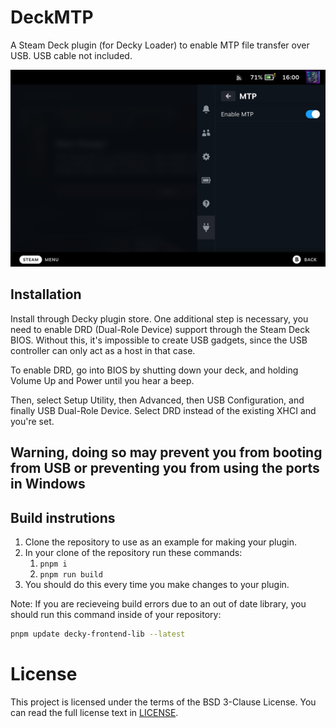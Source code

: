 # DeckMTP

A Steam Deck plugin (for Decky Loader) to enable MTP file transfer over USB. USB cable not included.

![Screenshot of Deck UI](assets/screenshot.png)

## Installation

Install through Decky plugin store. One additional step is necessary, you need to enable DRD (Dual-Role Device)
support through the Steam Deck BIOS. Without this, it's impossible to create USB gadgets, since the USB
controller can only act as a host in that case.

To enable DRD, go into BIOS by shutting down your deck, and holding Volume Up and Power until you hear a beep.

Then, select Setup Utility, then Advanced, then USB Configuration, and finally USB Dual-Role Device. Select DRD
instead of the existing XHCI and you're set.

## Warning, doing so may prevent you from booting from USB or preventing you from using the ports in Windows

## Build instrutions
1. Clone the repository to use as an example for making your plugin.
2. In your clone of the repository run these commands:
   1. ``pnpm i``
   2. ``pnpm run build``
3. You should do this every time you make changes to your plugin.

Note: If you are recieveing build errors due to an out of date library, you should run this command inside of
your repository:

```bash
pnpm update decky-frontend-lib --latest
```

# License
This project is licensed under the terms of the BSD 3-Clause License. You can read the full
license text in [LICENSE](LICENSE).
